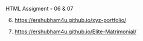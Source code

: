 HTML Assigment - 06 & 07

06. https://ershubham4u.github.io/xyz-portfolio/

07. https://ershubham4u.github.io/Elite-Matrimonial/
